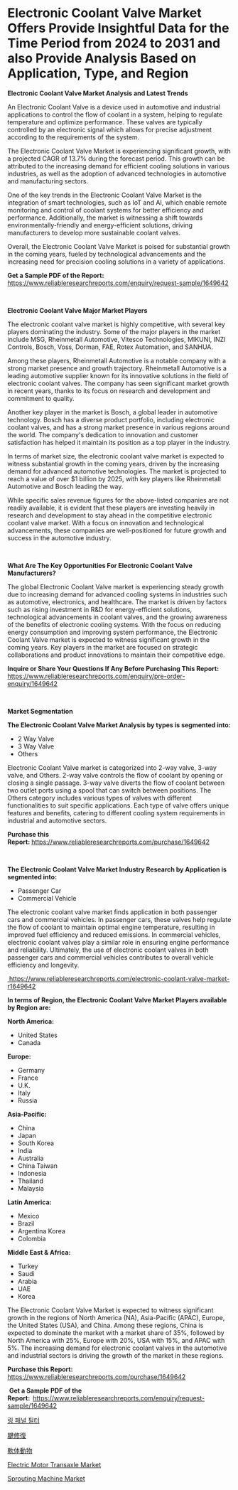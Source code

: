 <p><h1>Electronic Coolant Valve Market Offers Provide Insightful Data for the Time Period from 2024 to 2031 and also Provide Analysis Based on Application, Type, and Region</h1></p><p><strong>Electronic Coolant Valve Market Analysis and Latest Trends</strong></p>
<p><p>An Electronic Coolant Valve is a device used in automotive and industrial applications to control the flow of coolant in a system, helping to regulate temperature and optimize performance. These valves are typically controlled by an electronic signal which allows for precise adjustment according to the requirements of the system.</p><p>The Electronic Coolant Valve Market is experiencing significant growth, with a projected CAGR of 13.7% during the forecast period. This growth can be attributed to the increasing demand for efficient cooling solutions in various industries, as well as the adoption of advanced technologies in automotive and manufacturing sectors.</p><p>One of the key trends in the Electronic Coolant Valve Market is the integration of smart technologies, such as IoT and AI, which enable remote monitoring and control of coolant systems for better efficiency and performance. Additionally, the market is witnessing a shift towards environmentally-friendly and energy-efficient solutions, driving manufacturers to develop more sustainable coolant valves.</p><p>Overall, the Electronic Coolant Valve Market is poised for substantial growth in the coming years, fueled by technological advancements and the increasing need for precision cooling solutions in a variety of applications.</p></p>
<p><strong>Get a Sample PDF of the Report:&nbsp;</strong> <a href="https://www.reliableresearchreports.com/enquiry/request-sample/1649642">https://www.reliableresearchreports.com/enquiry/request-sample/1649642</a></p>
<p>&nbsp;</p>
<p><strong>Electronic Coolant Valve Major Market Players</strong></p>
<p><p>The electronic coolant valve market is highly competitive, with several key players dominating the industry. Some of the major players in the market include MSG, Rheinmetall Automotive, Vitesco Technologies, MIKUNI, INZI Controls, Bosch, Voss, Dorman, FAE, Rotex Automation, and SANHUA.</p><p>Among these players, Rheinmetall Automotive is a notable company with a strong market presence and growth trajectory. Rheinmetall Automotive is a leading automotive supplier known for its innovative solutions in the field of electronic coolant valves. The company has seen significant market growth in recent years, thanks to its focus on research and development and commitment to quality.</p><p>Another key player in the market is Bosch, a global leader in automotive technology. Bosch has a diverse product portfolio, including electronic coolant valves, and has a strong market presence in various regions around the world. The company's dedication to innovation and customer satisfaction has helped it maintain its position as a top player in the industry.</p><p>In terms of market size, the electronic coolant valve market is expected to witness substantial growth in the coming years, driven by the increasing demand for advanced automotive technologies. The market is projected to reach a value of over $1 billion by 2025, with key players like Rheinmetall Automotive and Bosch leading the way.</p><p>While specific sales revenue figures for the above-listed companies are not readily available, it is evident that these players are investing heavily in research and development to stay ahead in the competitive electronic coolant valve market. With a focus on innovation and technological advancements, these companies are well-positioned for future growth and success in the automotive industry.</p></p>
<p>&nbsp;</p>
<p><strong>What Are The Key Opportunities For Electronic Coolant Valve Manufacturers?</strong></p>
<p><p>The global Electronic Coolant Valve market is experiencing steady growth due to increasing demand for advanced cooling systems in industries such as automotive, electronics, and healthcare. The market is driven by factors such as rising investment in R&D for energy-efficient solutions, technological advancements in coolant valves, and the growing awareness of the benefits of electronic cooling systems. With the focus on reducing energy consumption and improving system performance, the Electronic Coolant Valve market is expected to witness significant growth in the coming years. Key players in the market are focused on strategic collaborations and product innovations to maintain their competitive edge.</p></p>
<p><strong>Inquire or Share Your Questions If Any Before Purchasing This Report:</strong> <a href="https://www.reliableresearchreports.com/enquiry/pre-order-enquiry/1649642">https://www.reliableresearchreports.com/enquiry/pre-order-enquiry/1649642</a></p>
<p>&nbsp;</p>
<p><strong>Market Segmentation</strong></p>
<p><strong>The Electronic Coolant Valve Market Analysis by types is segmented into:</strong></p>
<p><ul><li>2 Way Valve</li><li>3 Way Valve</li><li>Others</li></ul></p>
<p><p>Electronic Coolant Valve market is categorized into 2-way valve, 3-way valve, and Others. 2-way valve controls the flow of coolant by opening or closing a single passage. 3-way valve diverts the flow of coolant between two outlet ports using a spool that can switch between positions. The Others category includes various types of valves with different functionalities to suit specific applications. Each type of valve offers unique features and benefits, catering to different cooling system requirements in industrial and automotive sectors.</p></p>
<p><strong>Purchase this Report:&nbsp;</strong><a href="https://www.reliableresearchreports.com/purchase/1649642">https://www.reliableresearchreports.com/purchase/1649642</a></p>
<p>&nbsp;</p>
<p><strong>The Electronic Coolant Valve Market Industry Research by Application is segmented into:</strong></p>
<p><ul><li>Passenger Car</li><li>Commercial Vehicle</li></ul></p>
<p><p>The electronic coolant valve market finds application in both passenger cars and commercial vehicles. In passenger cars, these valves help regulate the flow of coolant to maintain optimal engine temperature, resulting in improved fuel efficiency and reduced emissions. In commercial vehicles, electronic coolant valves play a similar role in ensuring engine performance and reliability. Ultimately, the use of electronic coolant valves in both passenger cars and commercial vehicles contributes to overall vehicle efficiency and longevity.</p></p>
<p><a href="https://www.reliableresearchreports.com/electronic-coolant-valve-market-r1649642">&nbsp;https://www.reliableresearchreports.com/electronic-coolant-valve-market-r1649642</a></p>
<p><strong>In terms of Region, the Electronic Coolant Valve Market Players available by Region are:</strong></p>
<p>
    <p> <strong> North America: </strong>
        <ul>
            <li>United States</li>
            <li>Canada</li>
        </ul>
        </p> 
    <p> <strong> Europe: </strong>
        <ul>
            <li>Germany</li>
            <li>France</li>
            <li>U.K.</li>
            <li>Italy</li>
            <li>Russia</li>
        </ul>
        </p> 
    <p> <strong> Asia-Pacific: </strong>
        <ul>
            <li>China</li>
            <li>Japan</li>
            <li>South Korea</li>
            <li>India</li>
            <li>Australia</li>
            <li>China Taiwan</li>
            <li>Indonesia</li>
            <li>Thailand</li>
            <li>Malaysia</li>
        </ul>
        </p> 
    <p> <strong> Latin America: </strong>
        <ul>
            <li>Mexico</li>
            <li>Brazil</li>
            <li>Argentina Korea</li>
            <li>Colombia</li>
        </ul>
        </p> 
    <p> <strong> Middle East & Africa: </strong>
        <ul>
            <li>Turkey</li>
            <li>Saudi</li>
            <li>Arabia</li>
            <li>UAE</li>
            <li>Korea</li>
        </ul>
    </p>
    </p>
<p><p>The Electronic Coolant Valve Market is expected to witness significant growth in the regions of North America (NA), Asia-Pacific (APAC), Europe, the United States (USA), and China. Among these regions, China is expected to dominate the market with a market share of 35%, followed by North America with 25%, Europe with 20%, USA with 15%, and APAC with 5%. The increasing demand for electronic coolant valves in the automotive and industrial sectors is driving the growth of the market in these regions.</p></p>
<p><strong>Purchase this Report: </strong><a href="https://www.reliableresearchreports.com/purchase/1649642">https://www.reliableresearchreports.com/purchase/1649642</a></p>
<p>&nbsp;<strong>Get a Sample PDF of the Report:&nbsp;&nbsp;</strong><a href="https://www.reliableresearchreports.com/enquiry/request-sample/1649642">https://www.reliableresearchreports.com/enquiry/request-sample/1649642</a></p>
<p><strong></strong></p>
<p><p><a href="https://github.com/Madalyell456456/Market-Research-Report-List-1/blob/main/617640827855.md">링 패널 필터</a></p><p><a href="https://github.com/one-cool-chick/Market-Research-Report-List-1/blob/main/587607330231.md">腱修復</a></p><p><a href="https://github.com/avbqbctihcbe2/Market-Research-Report-List-1/blob/main/664763430232.md">軟体動物</a></p><p><a href="https://github.com/nicoletavirag/Market-Research-Report-List-2/blob/main/electric-motor-transaxle-market.md">Electric Motor Transaxle Market</a></p><p><a href="https://github.com/mauripalmi/Market-Research-Report-List-3/blob/main/sprouting-machine-market.md">Sprouting Machine Market</a></p></p>